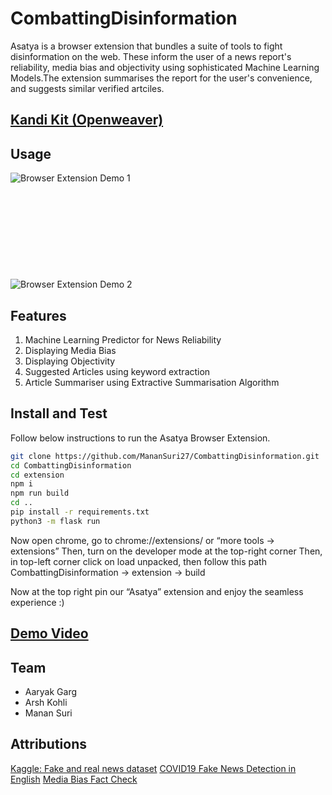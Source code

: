 # CombattingDisinformation

Asatya is a browser extension that bundles a suite of tools to fight disinformation on the web. These inform the user of a news report's reliability, media bias and objectivity using sophisticated Machine Learning Models.The extension summarises the report for the user's convenience, and suggests similar verified artciles.

## [Kandi Kit (Openweaver)](https://kandi.openweaver.com/collections/techforgood2022/asatya--%7C-combatting-disinformation1)

## Usage
![Browser Extension Demo 1](https://media.discordapp.net/attachments/933085476041134103/936306003329298452/asatyamain.gif?width=540&height=629)
<br/>
<br/>
<br/>
<br/><br/>
<br/><br/>
<br/><br/>
<br/>
![Browser Extension Demo 2](https://media.discordapp.net/attachments/933085476041134103/936306058828333066/rightclick.gif?width=540&height=475)

## Features
1. Machine Learning Predictor for News Reliability
2. Displaying Media Bias
3. Displaying Objectivity
4. Suggested Articles using keyword extraction
5. Article Summariser using Extractive Summarisation Algorithm

## Install and Test
Follow below instructions to run the Asatya Browser Extension.

```bash
git clone https://github.com/MananSuri27/CombattingDisinformation.git
cd CombattingDisinformation
cd extension 
npm i
npm run build
cd ..
pip install -r requirements.txt
python3 -m flask run
```

Now open chrome, go to chrome://extensions/ or “more tools -> extensions”
Then, turn on the developer mode at the top-right corner
Then, in top-left corner click on load unpacked, then follow this path 
CombattingDisinformation -> extension -> build

Now at the top right pin our “Asatya” extension and enjoy the seamless experience :)

##  [Demo Video](https://youtu.be/UaPHJ3a_eC4)

## Team
- Aaryak Garg
- Arsh Kohli
- Manan Suri

## Attributions
[Kaggle: Fake and real news dataset](https://www.kaggle.com/clmentbisaillon/fake-and-real-news-dataset)
[COVID19 Fake News Detection in English](https://github.com/diptamath/covid_fake_news)
[Media Bias Fact Check](https://mediabiasfactcheck.com/)












